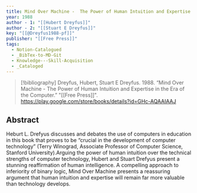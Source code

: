 ```yaml
---
title: Mind Over Machine -  The Power of Human Intuition and Expertise in the Era of the Computer
year: 1988
author - 1: "[[Hubert Dreyfus]]"
author - 2: "[[Stuart E Dreyfus]]"
key: "[[@Dreyfus1988-pf]]"
publisher: "[[Free Press]]"
tags:
  - Notion-Catalogued
  - _BibTex-to-MD-Git
  - Knowledge---Skill-Acquisition
  - _Cataloged
---
```


> [!bibliography]
> Dreyfus, Hubert, Stuart E Dreyfus. 1988. “Mind Over Machine -  The Power of Human Intuition and Expertise in the Era of the Computer.” "[[Free Press]]". https://play.google.com/store/books/details?id=GHc-AQAAIAAJ

## Abstract
Heburt L. Drefyus discusses and debates the use of computers in education in this book that proves to be “crucial in the development of computer technology” (Terry Winograd, Associate Professor of Computer Science, Stanford University).Arguing the power of human intuition over the technical strengths of computer technology, Hubert and Stuart Drefyus present a stunning reaffirmation of human intelligence. A compelling approach to inferiority of binary logic, Mind Over Machine presents a reassuring argument that human intuition and expertise will remain far more valuable than technology develops.